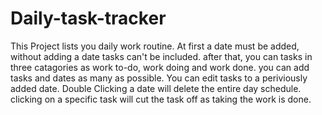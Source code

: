 # Daily-task-tracker
This Project lists you daily work routine. At first a date must be added, without adding a date tasks can't be included. after that, you can tasks in three catagories as work to-do, work doing and work done. you can add tasks and dates as many as possible. You can edit tasks to a periviously added date. Double Clicking a date will delete the entire day schedule. clicking on a specific task will cut the task off as taking the work is done.
